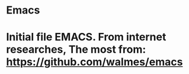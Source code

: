 Emacs
=====
Initial file EMACS.
From internet researches, The most from: 
https://github.com/walmes/emacs
=====================================


